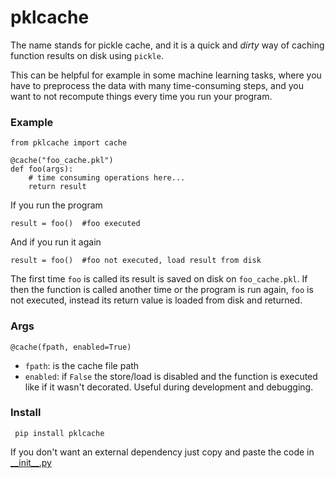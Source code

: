 
# pklcache

The name stands for pickle cache, and it is a quick and *dirty* way of caching function results on disk using `pickle`.

This can be helpful for example in some machine learning tasks, where you have to preprocess the data with many time-consuming steps, and you want to not recompute things every time you run your program. 

### Example
```
from pklcache import cache

@cache("foo_cache.pkl")
def foo(args):
    # time consuming operations here...
    return result
```
If you run the program
```
result = foo()  #foo executed
```
And if you run it again
```
result = foo()  #foo not executed, load result from disk
```

The first time `foo` is called its result is saved on disk on `foo_cache.pkl`. If then the function is called another time or the program is run again, `foo` is not executed, instead its return value is loaded from disk and returned.


### Args

`@cache(fpath, enabled=True)`
- `fpath`: is the cache file path
- `enabled`: if `False` the store/load is disabled and the function is executed like if it wasn't decorated. Useful during development and debugging.  

### Install
` pip install pklcache`

If you don't want an external dependency just copy and paste the code in [\_\_init\_\_.py](pklcache/__init__.py)
